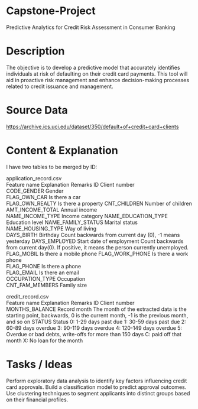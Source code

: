 # Capstone-Project
Predictive Analytics for Credit Risk Assessment in Consumer Banking

# Description
The objective is to develop a predictive model that accurately identifies individuals at risk of defaulting on their credit card payments. This tool will aid in proactive risk management and enhance decision-making processes related to credit issuance and management.


# Source Data
https://archive.ics.uci.edu/dataset/350/default+of+credit+card+clients

# Content & Explanation
I have two tables to be merged by ID:

application_record.csv		
Feature name	Explanation	Remarks
ID	Client number	
CODE_GENDER	Gender	
FLAG_OWN_CAR	Is there a car	
FLAG_OWN_REALTY	Is there a property	
CNT_CHILDREN	Number of children	
AMT_INCOME_TOTAL	Annual income	
NAME_INCOME_TYPE	Income category	
NAME_EDUCATION_TYPE	Education level	
NAME_FAMILY_STATUS	Marital status	
NAME_HOUSING_TYPE	Way of living	
DAYS_BIRTH	Birthday	Count backwards from current day (0), -1 means yesterday
DAYS_EMPLOYED	Start date of employment	Count backwards from current day(0). If positive, it means the person currently unemployed.
FLAG_MOBIL	Is there a mobile phone	
FLAG_WORK_PHONE	Is there a work phone	
FLAG_PHONE	Is there a phone	
FLAG_EMAIL	Is there an email	
OCCUPATION_TYPE	Occupation	
CNT_FAM_MEMBERS	Family size	

credit_record.csv		
Feature name	Explanation	Remarks
ID	Client number	
MONTHS_BALANCE	Record month	The month of the extracted data is the starting point, backwards, 0 is the current month, -1 is the previous month, and so on
STATUS	Status	0: 1-29 days past due 1: 30-59 days past due 2: 60-89 days overdue 3: 90-119 days overdue 4: 120-149 days overdue 5: Overdue or bad debts, write-offs for more than 150 days C: paid off that month X: No loan for the month

# Tasks / Ideas

Perform exploratory data analysis to identify key factors influencing credit card approvals.
Build a classification model to predict approval outcomes.
Use clustering techniques to segment applicants into distinct groups based on their financial profiles.
